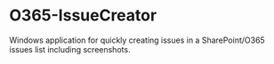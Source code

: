 # O365-IssueCreator
Windows application for quickly creating issues in a SharePoint/O365 issues list including screenshots.
